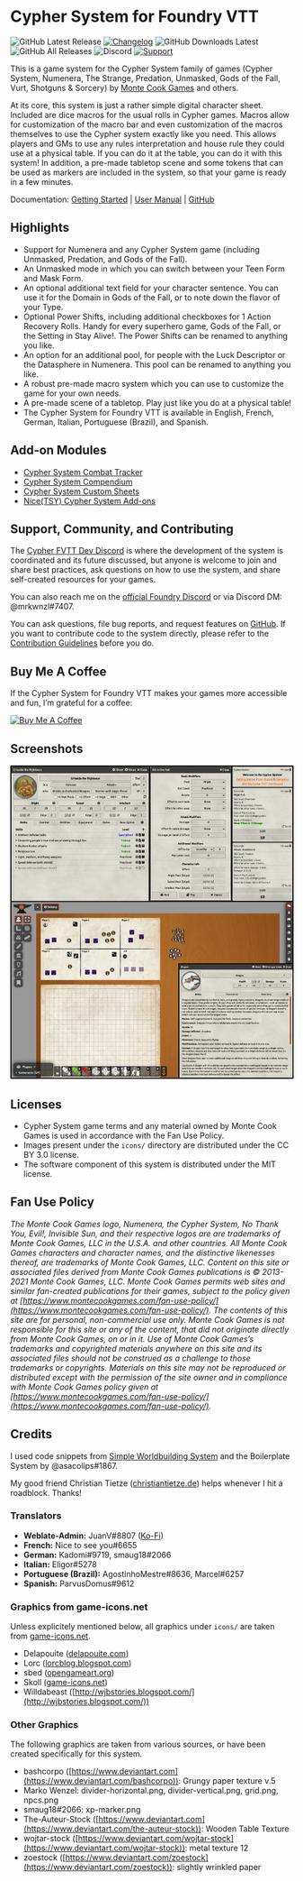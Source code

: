 # Cypher System for Foundry VTT

![GitHub Latest Release](https://img.shields.io/github/release/mrkwnzl/cyphersystem-foundryvtt?style=flat-square)
<a href="https://github.com/mrkwnzl/cyphersystem-foundryvtt/blob/develop/CHANGELOG.md" target="_blank">![Changelog](https://img.shields.io/badge/-changelog-blue?style=flat-square)</a>
![GitHub Downloads Latest](https://img.shields.io/github/downloads/mrkwnzl/cyphersystem-foundryvtt/latest/total?style=flat-square)
![GitHub All Releases](https://img.shields.io/github/downloads/mrkwnzl/cyphersystem-foundryvtt/total?style=flat-square)
![Discord](https://img.shields.io/discord/836885417197436958?color=%23738AD6&label=discord&style=flat-square)
<a href="https://www.buymeacoffee.com/mrkwnzl" target="_blank">![Support](https://img.shields.io/badge/support-Buy%20Me%20a%20Coffee-blue?style=flat-square)</a>

This is a game system for the Cypher System family of games (Cypher System, Numenera, The Strange, Predation, Unmasked, Gods of the Fall, Vurt, Shotguns & Sorcery) by [Monte Cook Games](https://www.montecookgames.com) and others.

At its core, this system is just a rather simple digital character sheet. Included are dice macros for the usual rolls in Cypher games. Macros allow for customization of the macro bar and even customization of the macros themselves to use the Cypher system exactly like you need. This allows players and GMs to use any rules interpretation and house rule they could use at a physical table. If you can do it at the table, you can do it with this system! In addition, a pre-made tabletop scene and some tokens that can be used as markers are included in the system, so that your game is ready in a few minutes.

Documentation: [Getting Started](https://github.com/mrkwnzl/cyphersystem-foundryvtt/wiki/Getting-Started) | [User Manual](https://github.com/mrkwnzl/cyphersystem-foundryvtt/wiki) | [GitHub](https://github.com/mrkwnzl/cyphersystem-foundryvtt)

## Highlights

- Support for Numenera and any Cypher System game (including Unmasked, Predation, and Gods of the Fall).
- An Unmasked mode in which you can switch between your Teen Form and Mask Form.
- An optional additional text field for your character sentence. You can use it for the Domain in Gods of the Fall, or to note down the flavor of your Type.
- Optional Power Shifts, including additional checkboxes for 1 Action Recovery Rolls. Handy for every superhero game, Gods of the Fall, or the Setting in Stay Alive!. The Power Shifts can be renamed to anything you like.
- An option for an additional pool, for people with the Luck Descriptor or the Datasphere in Numenera. This pool can be renamed to anything you like.
- A robust pre-made macro system which you can use to customize the game for your own needs.
- A pre-made scene of a tabletop. Play just like you do at a physical table!
- The Cypher System for Foundry VTT is available in English, French, German, Italian, Portuguese (Brazil), and Spanish.

## Add-on Modules

- [Cypher System Combat Tracker](https://foundryvtt.com/packages/cyphercombat)
- [Cypher System Compendium](https://foundryvtt.com/packages/cyphersystem-compendium)
- [Cypher System Custom Sheets](https://foundryvtt.com/packages/cyphersheets)
- [Nice(TSY) Cypher System Add-ons](https://foundryvtt.com/packages/nice-cypher-add-ons)

## Support, Community, and Contributing

The [Cypher FVTT Dev Discord](https://discord.gg/C5zGgtyhwa) is where the development of the system is coordinated and its future discussed, but anyone is welcome to join and share best practices, ask questions on how to use the system, and share self-created resources for your games.

You can also reach me on the [official Foundry Discord](https://discord.gg/foundryvtt) or via Discord DM: @mrkwnzl#7407.

You can ask questions, file bug reports, and request features on [GitHub](https://github.com/mrkwnzl/cyphersystem-foundryvtt/issues/new/choose). If you want to contribute code to the system directly, please refer to the [Contribution Guidelines](https://raw.githubusercontent.com/mrkwnzl/cyphersystem-foundryvtt/main/CONTRIBUTING.md) before you do.

## Buy Me A Coffee

If the Cypher System for Foundry VTT makes your games more accessible and fun, I’m grateful for a coffee:

<a href="https://www.buymeacoffee.com/mrkwnzl" target="_blank"><img src="https://cdn.buymeacoffee.com/buttons/v2/default-blue.png" alt="Buy Me A Coffee" height="40"></a>

## Screenshots

![](https://raw.githubusercontent.com/mrkwnzl/cs-fvtt-media/main/screenshots/cyphersystem_summary.png)

## Licenses

- Cypher System game terms and any material owned by Monte Cook Games is used in accordance with the Fan Use Policy.
- Images present under the `icons/` directory are distributed under the CC BY 3.0 license.
- The software component of this system is distributed under the MIT license.

## Fan Use Policy

*The Monte Cook Games logo, Numenera, the Cypher System, No Thank You, Evil!, Invisible Sun, and their respective logos are are trademarks of Monte Cook Games, LLC in the U.S.A. and other countries. All Monte Cook Games characters and character names, and the distinctive likenesses thereof, are trademarks of Monte Cook Games, LLC. Content on this site or associated files derived from Monte Cook Games publications is © 2013-2021 Monte Cook Games, LLC. Monte Cook Games permits web sites and similar fan-created publications for their games, subject to the policy given at [https://www.montecookgames.com/fan-use-policy/](https://www.montecookgames.com/fan-use-policy/). The contents of this site are for personal, non-commercial use only. Monte Cook Games is not responsible for this site or any of the content, that did not originate directly from Monte Cook Games, on or in it. Use of Monte Cook Games’s trademarks and copyrighted materials anywhere on this site and its associated files should not be construed as a challenge to those trademarks or copyrights. Materials on this site may not be reproduced or distributed except with the permission of the site owner and in compliance with Monte Cook Games policy given at [https://www.montecookgames.com/fan-use-policy/](https://www.montecookgames.com/fan-use-policy/).*

## Credits

I used code snippets from [Simple Worldbuilding System](https://gitlab.com/foundrynet/worldbuilding/-/tree/master) and the Boilerplate System by @asacolips#1867.

My good friend Christian Tietze ([christiantietze.de](https://christiantietze.de)) helps whenever I hit a roadblock. Thanks!

### Translators

- **Weblate-Admin:** JuanV#8807 ([Ko-Fi](https://ko-fi.com/C0C43ZT90))
- **French:** Nice to see you#6655
- **German:** Kadomi#9719, smaug18#2066
- **Italian:** Eligor#5278
- **Portuguese (Brazil):** AgostinhoMestre#8636, Marcel#6257
- **Spanish:** ParvusDomus#9612

### Graphics from game-icons.net

Unless explicitely mentioned below, all graphics under `icons/` are taken from [game-icons.net](https://game-icons.net).

- Delapouite ([delapouite.com](https://delapouite.com/))
- Lorc ([lorcblog.blogspot.com](https://lorcblog.blogspot.com/))
- sbed ([opengameart.org](http://opengameart.org/content/95-game-icons))
- Skoll ([game-icons.net](https://game-icons.net/))
- Willdabeast ([http://wjbstories.blogspot.com/](http://wjbstories.blogspot.com/))

### Other Graphics

The following graphics are taken from various sources, or have been created specifically for this system.

- bashcorpo ([https://www.deviantart.com](https://www.deviantart.com/bashcorpo)): Grungy paper texture v.5
- Marko Wenzel: divider-horizontal.png, divider-vertical.png, grid.png, npcs.png
- smaug18#2066: xp-marker.png
- The-Auteur-Stock ([https://www.deviantart.com](https://www.deviantart.com/the-auteur-stock)): Wooden Table Texture
- wojtar-stock ([https://www.deviantart.com/wojtar-stock](https://www.deviantart.com/wojtar-stock)): metal texture 12
- zoestock ([https://www.deviantart.com/zoestock](https://www.deviantart.com/zoestock)): slightly wrinkled paper